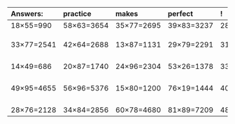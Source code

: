 | Answers: | practice | makes | perfect | ! |
| :--- | :--- | :--- | :--- | :--- |
| 18×55=990 | 58×63=3654 | 35×77=2695 | 39×83=3237 | 28×47=1316 | 
|   |   |   |   |   | 
|   |   |   |   |   | 
|   |   |   |   |   | 
| 33×77=2541 | 42×64=2688 | 13×87=1131 | 29×79=2291 | 31×79=2449 | 
|   |   |   |   |   | 
|   |   |   |   |   | 
|   |   |   |   |   | 
|   |   |   |   |   | 
| 14×49=686 | 20×87=1740 | 24×96=2304 | 53×26=1378 | 33×56=1848 | 
|   |   |   |   |   | 
|   |   |   |   |   | 
|   |   |   |   |   | 
|   |   |   |   |   | 
| 49×95=4655 | 56×96=5376 | 15×80=1200 | 76×19=1444 | 40×56=2240 | 
|   |   |   |   |   | 
|   |   |   |   |   | 
|   |   |   |   |   | 
|   |   |   |   |   | 
| 28×76=2128 | 34×84=2856 | 60×78=4680 | 81×89=7209 | 48×55=2640 | 
